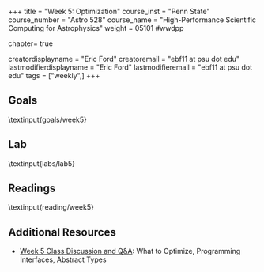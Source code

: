 +++
title = "Week 5: Optimization"
course_inst = "Penn State"
course_number = "Astro 528"
course_name = "High-Performance Scientific Computing for Astrophysics"
weight = 05101  #wwdpp

chapter= true

creatordisplayname = "Eric Ford"
creatoremail = "ebf11 at psu dot edu"
lastmodifierdisplayname = "Eric Ford"
lastmodifieremail = "ebf11 at psu dot edu"
tags = ["weekly",]
+++

## Goals
\textinput{goals/week5}

## Lab
\textinput{labs/lab5}

## Readings
\textinput{reading/week5}

## Additional Resources
- [Week 5 Class Discussion and Q&A](https://psuastro528.github.io/Notes-Fall2025/week5.html): What to Optimize, Programming Interfaces, Abstract Types
